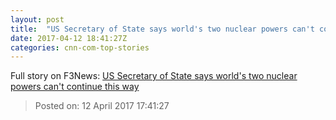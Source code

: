 ```yaml
---
layout: post
title:  "US Secretary of State says world's two nuclear powers can't continue this way"
date: 2017-04-12 18:41:27Z
categories: cnn-com-top-stories
---
```





Full story on F3News: [US Secretary of State says world's two nuclear powers can't continue this way](http://www.f3nws.com/n/MzvYkB)

> Posted on: 12 April 2017 17:41:27
